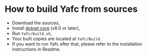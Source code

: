 # How to build Yafc from sources

- Download the sources,
- Install [dotnet core](https://dotnet.microsoft.com/download) (v8.0 or later),
- Run `Yafc/build.sh`,
- Your built copies are located at `Yafc/Build`.
- If you want to run Yafc after that, please refer to the installation instructions in Readme.
